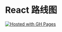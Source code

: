 # React 路线图

[![Hosted with GH Pages](https://img.shields.io/badge/Hosted_with-GitHub_Pages-blue?logo=github&logoColor=white)](https://luoway.github.io/react-roadmap/)
